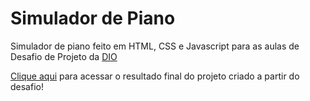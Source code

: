 # Simulador de Piano

Simulador de piano feito em HTML, CSS e Javascript para as aulas de Desafio de Projeto da [DIO](https://www.dio.me/)

[Clique aqui](https://luan-sh.github.io/simulador-de-piano-dio/) para acessar o resultado final do projeto criado a partir do desafio!